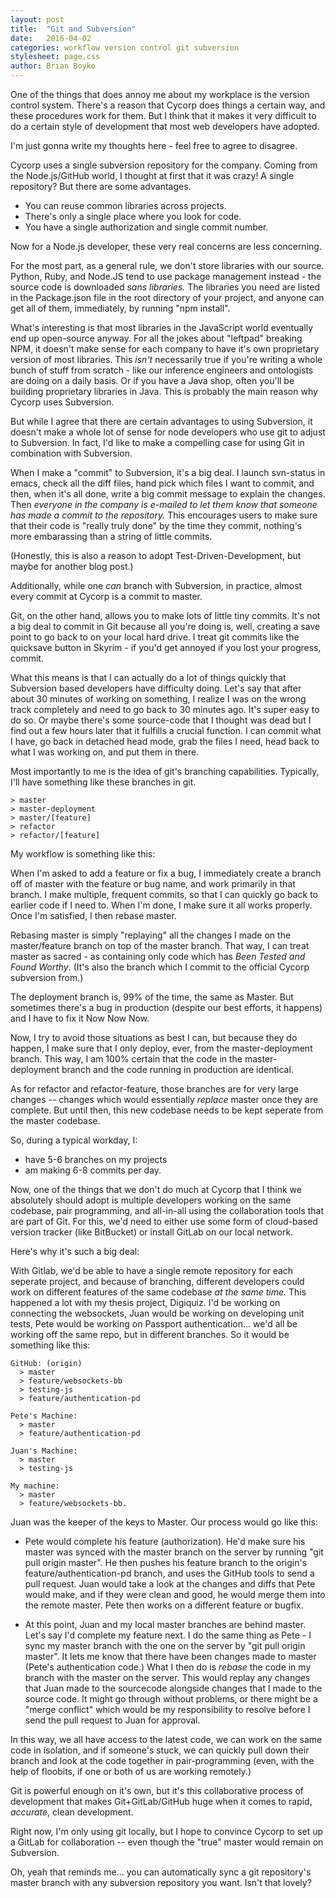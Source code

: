 ```yaml
---
layout: post
title:  "Git and Subversion"
date:   2016-04-02
categories: workflow version control git subversion
stylesheet: page.css
author: Brian Boyko
---
```


One of the things that does annoy me about my workplace is the version control system.  There's a reason that Cycorp does things a certain way, and these procedures work for them.  But I think that it makes it very difficult to do a certain style of development that most web developers have adopted.  

I'm just gonna write my thoughts here - feel free to agree to disagree. 

Cycorp uses a single subversion repository for the company. Coming from the Node.js/GitHub world, I thought at first that it was crazy! A single repository?  But there are some advantages.  

* You can reuse common libraries across projects. 
* There's only a single place where you look for code. 
* You have a single authorization and single commit number.

Now for a Node.js developer, these very real concerns are less concerning. 

For the most part, as a general rule, we don't store libraries with our source. Python, Ruby, and Node.JS tend to use package management instead - the source code is downloaded *sans libraries.*  The libraries you need are listed in the Package.json file in the root directory of your project, and anyone can get all of them, immediately, by running "npm install". 

What's interesting is that most libraries in the JavaScript world eventually end up open-source anyway.  For all the jokes about "leftpad" breaking NPM, it doesn't make sense for each company to have it's own proprietary version of most libraries. This *isn't* necessarily true if you're writing a whole bunch of stuff from scratch - like our inference engineers and ontologists are doing on a daily basis. Or if you have a Java shop, often you'll be building proprietary libraries in Java. This is probably the main reason why Cycorp uses Subversion. 

But while I agree that there are certain advantages to using Subversion, it doesn't make a whole lot of sense for node developers who use git to adjust to Subversion.  In fact, I'd like to make a compelling case for using Git in combination with Subversion. 

When I make a "commit" to Subversion, it's a big deal.  I launch svn-status in emacs, check all the diff files, hand pick which files I want to commit, and then, when it's all done, write a big commit message to explain the changes.  Then *everyone in the company is e-mailed to let them know that someone has made a commit to the repository.*  This encourages users to make sure that their code is "really truly done" by the time they commit, nothing's more embarassing than a string of little commits.  

(Honestly, this is also a reason to adopt Test-Driven-Development, but maybe for another blog post.)

Additionally, while one *can* branch with Subversion, in practice, almost every commit at Cycorp is a commit to master. 

Git, on the other hand, allows you to make lots of little tiny commits.  It's not a big deal to commit in Git because all you're doing is, well, creating a save point to go back to on your local hard drive.  I treat git commits like the quicksave button in Skyrim - if you'd get annoyed if you lost your progress, commit. 

What this means is that I can actually do a lot of things quickly that Subversion based developers have difficulty doing.  Let's say that after about 30 minutes of working on something, I realize I was on the wrong track completely and need to go back to 30 minutes ago.  It's super easy to do so.  Or maybe there's some source-code that I thought was dead but I find out a few hours later that it fulfills a crucial function.  I can commit what I have, go back in detached head mode, grab the files I need, head back to what I was working on, and put them in there. 

Most importantly to me is the idea of git's branching capabilities.  Typically, I'll have something like these branches in git. 

    > master
    > master-deployment
    > master/[feature] 
    > refactor
    > refactor/[feature]

My workflow is something like this: 

When I'm asked to add a feature or fix a bug, I immediately create a branch off of master with the feature or bug name, and work primarily in that branch.  I make multiple, frequent commits, so that I can quickly go back to earlier code if I need to.  When I'm done, I make sure it all works properly. Once I'm satisfied, I then rebase master.

Rebasing master is simply "replaying" all the changes I made on the master/feature branch on top of the master branch. That way, I can treat master as sacred - as containing only code which has *Been Tested and Found Worthy*. (It's also the branch which I commit to the official Cycorp subversion from.)

The deployment branch is, 99% of the time, the same as Master.  But sometimes there's a bug in production (despite our best efforts, it happens) and I have to fix it Now Now Now.

Now, I try to avoid those situations as best I can, but because they do happen, I make sure that I only deploy, ever, from the master-deployment branch.  This way, I am 100% certain that the code in the master-deployment branch and the code running in production are identical.  

As for refactor and refactor-feature, those branches are for very large changes -- changes which would essentially *replace* master once they are complete.  But until then, this new codebase needs to be kept seperate from the master codebase. 

So, during a typical workday, I:

* have 5-6 branches on my projects
* am making 6-8 commits per day.

Now, one of the things that we don't do much at Cycorp that I think we absolutely should adopt is multiple developers working on the same codebase, pair programming, and all-in-all using the collaboration tools that are part of Git.  For this, we'd need to either use some form of cloud-based version tracker (like BitBucket) or install GitLab on our local network. 

Here's why it's such a big deal:

With Gitlab, we'd be able to have a single remote repository for each seperate project, and because of branching, different developers could work on different features of the same codebase *at the same time.*  This happened a lot with my thesis project, Digiquiz.  I'd be working on connecting the websockets, Juan would be working on developing unit tests, Pete would be working on Passport authentication... we'd all be working off the same repo, but in different branches.  So it would be something like this: 

    GitHub: (origin)
      > master
      > feature/websockets-bb
      > testing-js
      > feature/authentication-pd

    Pete's Machine:
      > master
      > feature/authentication-pd

    Juan's Machine:
      > master
      > testing-js

    My machine: 
      > master
      > feature/websockets-bb. 

Juan was the keeper of the keys to Master.  Our process would go like this: 

* Pete would complete his feature (authorization).  He'd make sure his master was synced with the master branch on the server by running "git pull origin master".  He then pushes his feature branch to the origin's feature/authentication-pd branch, and uses the GitHub tools to send a pull request.  Juan would take a look at the changes and diffs that Pete would make, and if they were clean and good, he would merge them into the remote master.  Pete then works on a different feature or bugfix. 


* At this point, Juan and my local master branches are behind master.  Let's say I'd complete my feature next.  I do the same thing as Pete - I sync my master branch with the one on the server by "git pull origin master".  It lets me know that there have been changes made to master (Pete's authentication code.) What I then do is *rebase* the code in my branch with the master on the server.  This would replay any changes that Juan made to the sourcecode alongside changes that I made to the source code. It might go through without problems, or there might be a "merge conflict" which would be my responsibility to resolve before I send the pull request to Juan for approval.  

In this way, we all have access to the latest code, we can work on the same code in isolation, and if someone's stuck, we can quickly pull down their branch and look at the code together in pair-programming (even, with the help of floobits, if one or both of us are working remotely.) 

Git is powerful enough on it's own, but it's this collaborative process of development that makes Git+GitLab/GitHub huge when it comes to rapid, *accurate*, clean development.  

Right now, I'm only using git locally, but I hope to convince Cycorp to set up a GitLab for collaboration -- even though the "true" master would remain on Subversion. 

Oh, yeah that reminds me... you can automatically sync a git repository's master branch with any subversion repository you want.  Isn't that lovely?  